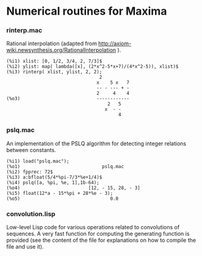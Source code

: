 # Numerical routines for Maxima

### rinterp.mac

Rational interpolation (adapted from http://axiom-wiki.newsynthesis.org/RationalInterpolation ).

    (%i1) xlist: [0, 1/2, 3/4, 2, 7/3]$
    (%i2) ylist: map( lambda([x], (2*x^2-5*x+7)/(4*x^2-5)), xlist)$
    (%i3) rinterp( xlist, ylist, 2, 2);
                                      2
                                     x    5 x   7
                                     -- - --- + -
                                     2     4    4
    (%o3)                            ------------
                                         2   5
                                        x  - -
                                             4

### pslq.mac

An implementation of the PSLQ algorithm for detecting integer relations between constants.

    (%i1) load("pslq.mac");
    (%o1)                              pslq.mac
    (%i2) fpprec: 72$
    (%i3) a:bfloat(5/4*%pi-7/3*%e+1/4)$
    (%i4) pslq([a, %pi, %e, 1],1b-64);
    (%o4)                         [12, - 15, 28, - 3]
    (%i5) float(12*a - 15*%pi + 28*%e - 3);
    (%o5)                                 0.0

### convolution.lisp

Low-level Lisp code for various operations related to convolutions of sequences. A very fast function for computing the generating function is provided (see the content of the file for explanations on how to compile the file and use it).
